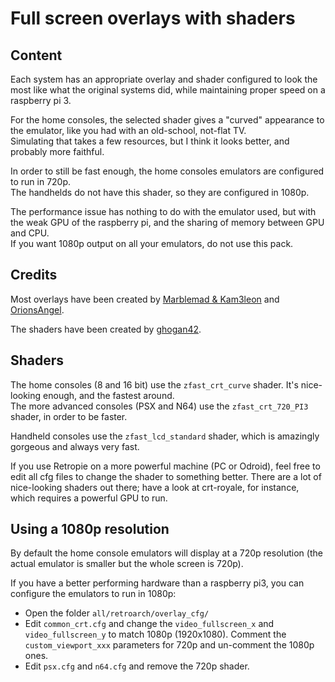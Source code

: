# Full screen overlays with shaders

## Content

Each system has an appropriate overlay and shader configured to look the most like what the original systems did, while maintaining proper speed on a raspberry pi 3.

For the home consoles, the selected shader gives a "curved" appearance to the emulator, like you had with an old-school, not-flat TV.  
Simulating that takes a few resources, but I think it looks better, and probably more faithful.

In order to still be fast enough, the home consoles emulators are configured to run in 720p.  
The handhelds do not have this shader, so they are configured in 1080p.

The performance issue has nothing to do with the emulator used, but with the weak GPU of the raspberry pi, and the sharing of memory between GPU and CPU.  
If you want 1080p output on all your emulators, do not use this pack.

## Credits

Most overlays have been created by [Marblemad & Kam3leon](https://screenscraper.fr/forumsujet.php?frub=43&fsuj=182) and [OrionsAngel](https://www.youtube.com/channel/UCG1g7PE9yzd4MboQQa9OYWA).

The shaders have been created by [ghogan42](https://retropie.org.uk/forum/topic/13356/).

## Shaders

The home consoles (8 and 16 bit) use the `zfast_crt_curve` shader. It's nice-looking enough, and the fastest around.  
The more advanced consoles (PSX and N64) use the `zfast_crt_720_PI3` shader, in order to be faster.

Handheld consoles use the `zfast_lcd_standard` shader, which is amazingly gorgeous and always very fast.

If you use Retropie on a more powerful machine (PC or Odroid), feel free to edit all cfg files to change the shader to something better. There are a lot of nice-looking shaders out there; have a look at crt-royale, for instance, which requires a powerful GPU to run.

## Using a 1080p resolution

By default the home console emulators will display at a 720p resolution (the actual emulator is smaller but the whole screen is 720p).

If you have a better performing hardware than a raspberry pi3, you can configure the emulators to run in 1080p:

- Open the folder `all/retroarch/overlay_cfg/`
- Edit `common_crt.cfg` and change the `video_fullscreen_x` and `video_fullscreen_y` to match 1080p (1920x1080). Comment the `custom_viewport_xxx` parameters for 720p and un-comment the 1080p ones.
- Edit `psx.cfg` and `n64.cfg` and remove the 720p shader.